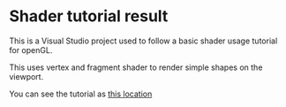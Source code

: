 # Shader tutorial result
This is a Visual Studio project used to follow a basic shader usage tutorial for openGL.

This uses vertex and fragment shader to render simple shapes on the viewport.

You can see the tutorial as [this location](http://in2gpu.com/2014/12/16/create-triangle-opengl-part-ii-vao-vbo/)
